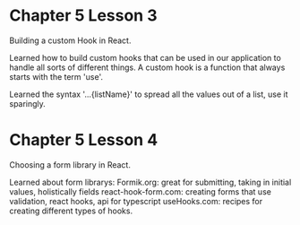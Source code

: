 # Chapter 5 Lesson 3
Building a custom Hook in React.

Learned how to build custom hooks that can be used in our application to handle all sorts of different things. A custom hook is a function that always starts with the term 'use'.

Learned the syntax '...{listName}' to spread all the values out of a list, use it sparingly.


# Chapter 5 Lesson 4
Choosing a form library in React.

Learned about form librarys: Formik.org: great for submitting, taking in initial values, holistically fields
                    react-hook-form.com: creating forms that use validation, react hooks, api for typescript
                           useHooks.com: recipes for creating different types of hooks.